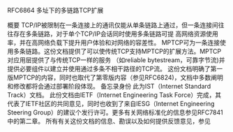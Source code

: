 RFC6864
多址下的多链路TCP扩展

概要
TCP/IP被限制在一条连接上的通讯仅能从单条链路上通过，但一条连接间往往存在多条链路，对于单个TCP/IP会话同时使用多条链路可提
高网络资源使用率，并在高网络负载下提升用户体验和对网络的容差性。
MPTCP可为一条连接使用多条链路。这份文档提供了可以使传统TCP支持MPTCP的扩展方法。MPTCP对应用层提供了与传统TCP一样的服务
（如reliable bytestream，可靠字节流)并提供必要组件以建立并使用通过多条不相干路径的TCP流。
这份文档明确了第一版MPTCP的内容，同时也取代了第零版内容（参见RFC6824)，文档中多数阐明和修改都将会通过部署阶段体现。
备忘录身份
此为IST（Internet Standard Track）文档。
此份文档由IETF（Internet Engineering Task Force）完成，其代表了IETF社区的共同意见，同时也收到了来自IESG（Internet 
Engineering Steering Group）的建议个发行许可。更多有关网络标准化的信息参见RFC7841中的第二章。
所有有关这份文档的信息、勘误以及如何提供反馈意见，参见